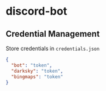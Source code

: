 # discord-bot

## Credential Management
Store credentials in `credentials.json`
```json
{
  "bot": "token",
  "darksky": "token",
  "bingmaps": "token"
}
```